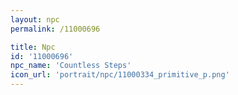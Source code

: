 ```yaml
---
layout: npc
permalink: /11000696

title: Npc
id: '11000696'
npc_name: 'Countless Steps'
icon_url: 'portrait/npc/11000334_primitive_p.png'
---
```

